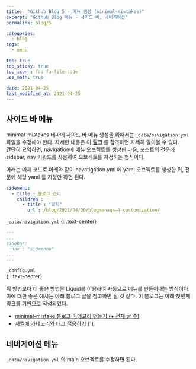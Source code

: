 ```yaml
---
title:  "Github Blog 5 - 메뉴 생성 (minimal-mistakes)"
excerpt: "Github Blog 메뉴 - 사이드 바, 네비게이션"
permalink: blog/5

categories:
  - blog
tags:
  - menu

toc: true
toc_sticky: true
toc_icon : fas fa-file-code
use_math: true
 
date: 2021-04-25
last_modified_at: 2021-04-25
---
```


## **사이드 바 메뉴**  

minimal-mistakes 테마에 사이드 바 메뉴 생성을 위해서는 `_data/navigation.yml` 파일을 수정해야 한다. 자세한 내용은 이 [**링크**](https://mmistakes.github.io/minimal-mistakes/docs/layouts/#custom-sidebar-navigation-menu) 를 참조하면 자세히 알아볼 수 있다.  
간단히 요약하면, navigation에 메뉴 오브젝트를 생성한 다음, 포스트의 전문에 sidebar, nav 키워드를 사용하여 오브젝트를 지정하는 형식이다.  

아래는 예제 코드로 아래와 같이 navatigation.yml 에 yaml 오브젝트를 생성한 뒤, 전문에 해당 yaml 을 지정만 하면 된다.  

```yml
sidemenu:
  - title : 블로그 관리 
    children :
      - title : "일지"
        url : /blog/2021/04/20/blogmanage-4-customization/
```  

`_data/navigation.yml`
{: .text-center}  


```yml
---
...
sidebar:
  nav : "sidemenu"
...
---
```

`_config.yml`  
{: .text-center}  

위 방법보다 더 좋은 방법은 Liquid를 이용하여 자동으로 메뉴를 만들어내는 방식이다. 이에 대한 좋은 예시는 아래 블로그 글을 참고하면 될 것 같다. 이 블로그는 아래 첫번째 링크를 기반으로 작성되었다.  

- [minimal-mistake 블로그 카테고리 만들기 (+ 전체 글 수)](https://ansohxxn.github.io/blog/category/#nav_list_main)  
- [지킬에 카테고리와 태그 적용하기 (1)](https://hoisharka.github.io/jekyll/2017/12/03/jekyll-category-001/)

## **네비게이션 메뉴**  
`_data/navigation.yml` 의 main 오브젝트를 수정하면 된다.  
